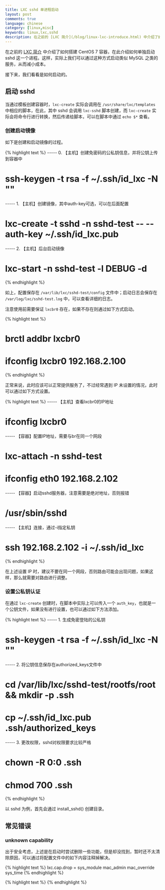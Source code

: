 ```yaml
---
title: LXC sshd 单进程启动
layout: post
comments: true
language: chinese
category: [linux,misc]
keywords: linux,lxc,sshd
description: 在之前的 [LXC 简介](/blog/linux-lxc-introduce.html) 中介绍了如何搭建 CentOS 7 容器，在此介绍如何单独启动 sshd 这一个进程。这样，实际上我们可以通过这种方式启动类似 MySQL 之类的服务，从而减小成本。接下来，我们看看是如何启动的。
---
```


在之前的 [LXC 简介](/blog/linux-lxc-introduce.html) 中介绍了如何搭建 CentOS 7 容器，在此介绍如何单独启动 sshd 这一个进程。这样，实际上我们可以通过这种方式启动类似 MySQL 之类的服务，从而减小成本。

接下来，我们看看是如何启动的。

<!-- more -->

## 启动 sshd

当通过模板创建容器时，```lxc-create``` 实际会调用在 ```/usr/share/lxc/templates``` 中相应的脚本，在此，其中 sshd 会调用 ```lxc-sshd``` 脚本创建，而 ```lxc-create``` 实际会将命令行进行转换，然后传递给脚本，可以在脚本中通过 ```echo $*``` 查看。

### 创建启动镜像

如下是创建和启动镜像的过程。

{% highlight text %}
----- 0. 【主机】创建免密码的公私钥信息，并将公钥上传到容器中
# ssh-keygen -t rsa -f ~/.ssh/id_lxc -N ""

----- 1. 【主机】创建镜像，其中auth-key可选，可以在后面配置
# lxc-create -t sshd -n sshd-test -- --auth-key ~/.ssh/id_lxc.pub

----- 2. 【主机】后台启动镜像
# lxc-start -n sshd-test -l DEBUG -d
{% endhighlight %}

如上，配置保存在 ```/var/lib/lxc/sshd-test/config``` 文件中；启动日志会保存在 ```/var/log/lxc/sshd-test.log``` 中，可以查看详细的日志。

注意使用前需要保证 ```lxcbr0``` 存在，如果不存在则通过如下方式启动。

{% highlight text %}
# brctl addbr lxcbr0
# ifconfig lxcbr0 192.168.2.100
{% endhighlight %}

正常来说，此时应该可以正常提供服务了，不过经常遇到 IP 未设置的情况，此时可以通过如下方式设置。

{% highlight text %}
----- 【主机】查看lxcbr0的IP地址
# ifconfig lxcbr0

----- 【容器】配置IP地址，需要与br在同一个网段
# lxc-attach -n sshd-test
# ifconfig eth0 192.168.2.102

----- 【容器】启动sshd服务器，注意需要是绝对地址，否则报错
# /usr/sbin/sshd

----- 【主机】连接，通过-i指定私钥
# ssh 192.168.2.102 -i ~/.ssh/id_lxc
{% endhighlight %}

在上述设置 IP 时，建议不要在同一个网段，否则路由可能会出现问题，如果这样，那么就需要对路由进行调整。

### 设置公私钥认证

在通过 ```lxc-create``` 创建时，在脚本中实际上可以传入一个 ```auth_key```，也就是一个公钥文件，如果没有进行设置，也可以通过如下方法添加。

{% highlight text %}
----- 1. 生成免密登陆的公私钥
# ssh-keygen -t rsa -f ~/.ssh/id_lxc -N ""

----- 2. 将公钥信息保存在authorized_keys文件中
# cd /var/lib/lxc/sshd-test/rootfs/root && mkdir -p .ssh
# cp ~/.ssh/id_lxc.pub .ssh/authorized_keys

----- 3. 更改权限，sshd对权限要求比较严格
# chown -R 0:0 .ssh
# chmod 700 .ssh
{% endhighlight %}

以 sshd 为例，首先会通过 install_sshd() 创建目录。


## 常见错误

### unknown capability

出于安全考虑，上述是在启动时尝试删除一些功能，但是却没找到，暂时还不太清除原因，可以通过将配置文件中的如下内容注释掉解决。

{% highlight text %}
lxc.cap.drop = sys_module mac_admin mac_override sys_time
{% endhighlight %}


{% highlight text %}
{% endhighlight %}
